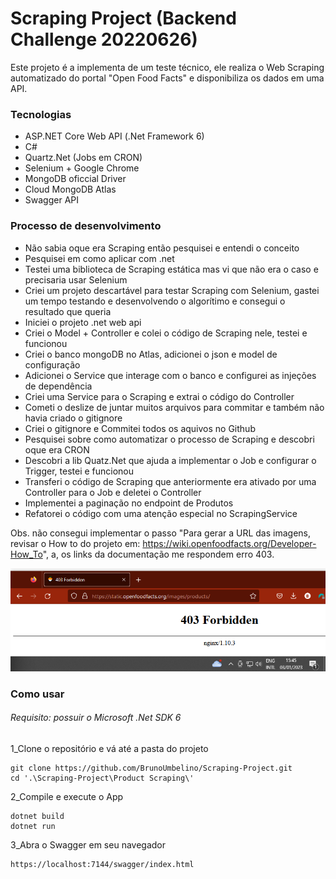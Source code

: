 # Scraping Project (Backend Challenge 20220626)

Este projeto é a implementa de um teste técnico, ele realiza o Web Scraping automatizado do portal "Open Food Facts" e disponibiliza os dados em uma API.

### Tecnologias

* ASP.NET Core Web API (.Net Framework 6)
* C# 
* Quartz.Net (Jobs em CRON)
* Selenium + Google Chrome
* MongoDB oficcial Driver
* Cloud MongoDB Atlas
* Swagger API

### Processo de desenvolvimento

* Não sabia oque era Scraping então pesquisei e entendi o conceito <br>
* Pesquisei em como aplicar com .net <br>
* Testei uma biblioteca de Scraping estática mas vi que não era o caso e precisaria usar Selenium <br>
* Criei um projeto descartável para testar Scraping com Selenium, gastei um tempo testando e desenvolvendo o algorítimo e consegui o resultado que queria <br>
* Iniciei o projeto .net web api <br>
* Criei o Model + Controller e colei o código de Scraping nele, testei e funcionou <br>
* Criei o banco mongoDB no Atlas, adicionei o json e model de configuração <br>
* Adicionei o Service que interage com o banco e configurei as injeções de dependência <br>
* Criei uma Service para o Scraping e extrai o código do Controller <br>
* Cometi o deslize de juntar muitos arquivos para commitar e também não havia criado o gitignore <br>
* Criei o gitignore e Commitei todos os aquivos no Github <br>
* Pesquisei sobre como automatizar o processo de Scraping e descobri oque era CRON <br>
* Descobri a lib Quatz.Net que ajuda a implementar o Job e configurar o Trigger, testei e funcionou <br>
* Transferi o código de Scraping que anteriormente era ativado por uma Controller para o Job e deletei o Controller <br>
* Implementei a paginação no endpoint de Produtos 
* Refatorei o código com uma atenção especial no ScrapingService <br>

Obs. não consegui implementar o passo "Para gerar a URL das imagens, revisar o How to do projeto em: https://wiki.openfoodfacts.org/Developer-How_To",
a, os links da documentação me respondem erro 403.

![erro403_doc_imagens_url](https://github.com/BrunoUmbelino/Scraping-Project/blob/main/Product%20Scraping/403.png)


### Como usar

###### Requisito: possuir o Microsoft .Net SDK 6

1_Clone o repositório e vá até a pasta do projeto

    git clone https://github.com/BrunoUmbelino/Scraping-Project.git
    cd '.\Scraping-Project\Product Scraping\'

2_Compile e execute o App

    dotnet build
    dotnet run

3_Abra o Swagger em seu navegador

    https://localhost:7144/swagger/index.html
